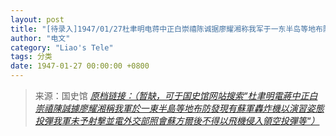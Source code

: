 ```yaml
---
layout: post
title: "[待录入]1947/01/27杜聿明电蒋中正白崇禧陈诚据廖耀湘称我军于一东半岛等地布防发现有苏军轰炸机以演习姿态投弹我军未予射击并电外交部照会苏方尔后不得以飞机侵入领空投弹等"
author: "电文"
category: "Liao's Tele"
tags: 分类
date: 1947-01-27 00:00:00 +0800
---
```

> 来源：国史馆 [*原档链接：（暂缺，可于国史馆网站搜索“杜聿明電蔣中正白崇禧陳誠據廖耀湘稱我軍於一東半島等地布防發現有蘇軍轟炸機以演習姿態投彈我軍未予射擊並電外交部照會蘇方爾後不得以飛機侵入領空投彈等“）*]()
